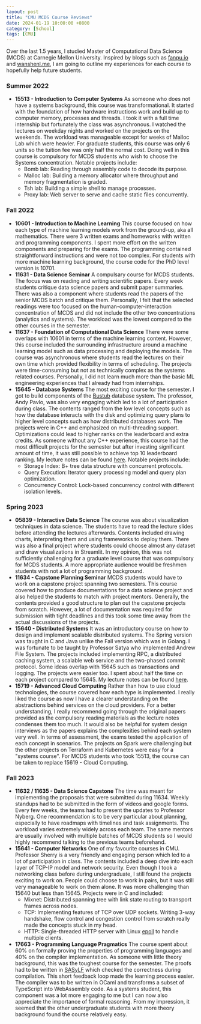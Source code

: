 ```yaml
---
layout: post
title: "CMU MCDS Course Reviews"
date: 2024-01-19 10:00:00 +0800
category: [School]
tags: [CMU]
---
```


Over the last 1.5 years, I studied Master of Computational Data Science (MCDS) at Carnegie Mellon University. Inspired by blogs such as [fanpu.io](https://fanpu.io) and [wanshenl.me](https://wanshenl.me), I am going to outline my experiences for each course to hopefully help future students.

### Summer 2022

- <strong>15513 - Introduction to Computer Systems</strong>
  As someone who does not have a systems background, this course was transformational. It started with the foundation of how hardware instructions work and build up to computer memory, processes and threads. I took it with a full time internship but fortunately the class was asynchronous. I watched the lectures on weekday nights and worked on the projects on the weekends. The workload was manageable except for weeks of Malloc Lab which were heavier. For graduate students, this course was only 6 units so the tuition fee was only half the normal cost. Doing well in this course is compulsory for MCDS students who wish to choose the Systems concentration. Notable projects include:
  - Bomb lab: Reading through assembly code to decode its purpose.
  - Malloc lab: Building a memory allocator where throughput and memory fragmentation is graded.
  - Tsh lab: Building a simple shell to manage processes.
  - Proxy lab: Web server to serve and cache static files concurrently.

### Fall 2022

- <strong>10601 - Introduction to Machine Learning</strong>
  This course focused on how each type of machine learning models work from the ground-up, aka all mathematics. There were 3 written exams and homeworks with written and programming components. I spent more effort on the written components and preparing for the exams. The programming contained straightforward instructions and were not too complex. For students with more machine learning background, the course code for the PhD level version is 10701.
- <strong>11631 - Data Science Seminar</strong>
  A compulsary course for MCDS students. The focus was on reading and writing scientific papers. Every week students critique data science papers and submit paper summaries. There was also a component where students read the papers of the senior MCDS batch and critique them. Personally, I felt that the selected readings were too focused on the human-computer-interaction concentration of MCDS and did not include the other two concentrations (analytics and systems). The workload was the lowest compared to the other courses in the semester.
- <strong>11637 - Foundation of Computational Data Science</strong>
  There were some overlaps with 10601 in terms of the machine learning content. However, this course included the surrounding infrastructure around a machine learning model such as data processing and deploying the models. The course was asynchronous where students read the lectures on their own time which provided flexibility in terms of scheduling. The projects were time-consuming but not as technically complex as the systems related courses. Personally, I did not learn much more than the basic ML engineering experiences that I already had from internships.
- <strong>15645 - Database Systems</strong>
  The most exciting course for the semester. I got to build components of the [Bustub](https://github.com/cmu-db/bustub) database system. The professor, Andy Pavlo, was also very engaging which led to a lot of participation during class. The contents ranged from the low level concepts such as how the database interacts with the disk and optimizing query plans to higher level concepts such as how distributed databases work. The projects were in C++ and emphasized on multi-threading support. Optimizations could lead to higher ranks on the leaderboard and extra credits. As someone without any C++ experience, this course had the most difficult projects for the semester but after investing significant amount of time, it was still possible to achieve top 10 leaderboard ranking. My lecture notes can be found [here](https://github.com/yarkhinephyo/15-445-database-systems-notes). Notable projects include:
  - Storage Index: B+ tree data structure with concurrent protocols.
  - Query Execution: Iterator query processing model and query plan optimization.
  - Concurrency Control: Lock-based concurrency control with different isolation levels.

### Spring 2023

- <strong>05839 - Interactive Data Science</strong>
  The course was about visualization techniques in data science. The students have to read the lecture slides before attending the lectures afterwards. Contents included drawing charts, interpreting them and using frameworks to deploy them. There was also a final project where students could choose almost any dataset and draw visualizations in Streamlit. In my opinion, this was not sufficiently challenging for a graduate level course that was compulsory for MCDS students. A more appropriate audience would be freshmen students with not a lot of programming background.
- <strong>11634 - Capstone Planning Seminar</strong>
  MCDS students would have to work on a capstone project spanning two semesters. This course covered how to produce documentations for a data science project and also helped the students to match with project mentors. Generally, the contents provided a good structure to plan out the capstone projects from scratch. However, a lot of documentation was required for submission with tight deadlines and this took some time away from the actual discussions of the projects.
- <strong>15640 - Distributed Systems</strong>
  It was an introductory course on how to design and implement scalable distributed systems. The Spring version was taught in C and Java unlike the Fall version which was in Golang. I was fortunate to be taught by Professor Satya who implemented Andrew File System. The projects included implementing RPC, a distributed caching system, a scalable web service and the two-phased commit protocol. Some ideas overlap with 15645 such as transactions and logging. The projects were easier too. I spent about half the time on each project compared to 15645. My lecture notes can be found [here](https://github.com/yarkhinephyo/15-440-distributed-systems-notes).
- <strong>15719 - Advanced Cloud Computing</strong>
  Rather than how to use cloud technologies, the course covered how each type is implemented. I really liked the course as now I have a clearer understanding on the abstractions behind services on the cloud providers. For a better understanding, I really recommend going through the original papers provided as the compulsory reading materials as the lecture notes condenses them too much. It would also be helpful for system design interviews as the papers explains the complexities behind each system very well. In terms of assessment, the exams tested the application of each concept in scenarios. The projects on Spark were challenging but the other projects on Terraform and Kubernetes were easy for a "systems course". For MCDS students who took 15513, the course can be taken to replace 15619 - Cloud Computing.

### Fall 2023

- <strong>11632 / 11635 - Data Science Capstone</strong>
  The time was meant for implementing the proposals that were submitted during 11634. Weekly standups had to be submitted in the form of videos and google forms. Every few weeks, the teams had to present the updates to Professor Nyberg. One recommendation is to be very particular about planning, especially to have roadmaps with timelines and task assignments. The workload varies extremely widely across each team. The same mentors are usually involved with multiple batches of MCDS students so I would highly recommend talking to the previous teams beforehand.
- <strong>15641 - Computer Networks</strong>
  One of my favourite courses in CMU. Professor Sherry is a very friendly and engaging person which led to a lot of participation in class. The contents included a deep dive into each layer of TCP-IP model and network security.  Even though I took a networking class before during undergraduate, I still found the projects exciting to work on. People could choose to work in pairs, but it was still very manageable to work on them alone. It was more challenging than 15640 but less than 15645. Projects were in C and included:
  - Mixnet: Distributed spanning tree with link state routing to transport frames across nodes.
  - TCP: Implementing features of TCP over UDP sockets. Writing 3-way handshake, flow control and congestion control from scratch really made the concepts stuck in my head.
  - HTTP: Single-threaded HTTP server with Linux [epoll](https://man7.org/linux/man-pages/man7/epoll.7.html) to handle multiple clients.
- <strong>17663 - Programming Language Pragmatics</strong>
  The course spent about 60% on formally proving the properties of programming languages and 40% on the compiler implementation. As someone with little theory background, this was the toughest course for the semester. The proofs had to be written in [SASyLF](https://www.cs.cmu.edu/~aldrich/SASyLF/) which checked the correctness during compilation. This short feedback loop made the learning process easier. The compiler was to be written in OCaml and transforms a subset of TypeScript into WebAssembly code. As a systems student, this component was a lot more engaging to me but I can now  also appreciate the importance of formal reasoning. From my impression, it seemed that the other undergraduate students with more theory background found the course relatively easy.
